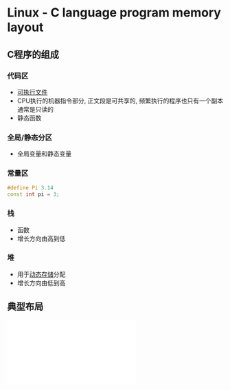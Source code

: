 # Linux - C language program memory layout

## C程序的组成

### 代码区

-  [可执行文件](可执行文件(executablefile).md)
- CPU执行的机器指令部分, 正文段是可共享的, 频繁执行的程序也只有一个副本 通常是只读的
- 静态函数

### 全局/静态分区

- 全局变量和静态变量

### 常量区

```c++
#define Pi 3.14
const int pi = 3;
```

### 栈

- 函数
- 增长方向由高到低

### 堆

- 用于[动态存储](linux-process-memory-api.md)分配
- 增长方向由低到高

## 典型布局

![C程序典型布局](c程序典型布局.excalidraw.md)
